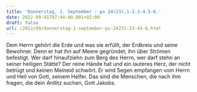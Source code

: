 ```yaml
---
title: 'Donnerstag, 1. September : ps 24(23),1-2.3-4.5-6.'
date: 2022-09-01T07:44:00.001+02:00
draft: false
url: /2022/09/donnerstag-1-september-ps-24231-23-45-6.html
---
```


Dem Herrn gehört die Erde und was sie erfüllt, der Erdkreis und seine Bewohner. Denn er hat ihn auf Meere gegründet, ihn über Strömen befestigt. Wer darf hinaufziehn zum Berg des Herrn, wer darf stehn an seiner heiligen Stätte? Der reine Hände hat und ein lauteres Herz, der nicht betrügt und keinen Meineid schwört. Er wird Segen empfangen vom Herrn und Heil von Gott, seinem Helfer. Das sind die Menschen, die nach ihm fragen, die dein Antlitz suchen, Gott Jakobs.
